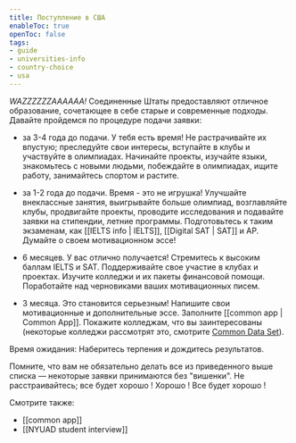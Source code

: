 ```yaml
---
title: Поступление в США
enableToc: true
openToc: false
tags:
- guide 
- universities-info
- country-choice 
- usa
---
```

*WAZZZZZZAAAAAA!* 
Соединенные Штаты предоставляют отличное образование, сочетающее в себе старые и современные подходы. Давайте пройдемся по процедуре подачи заявки:


- за 3-4 года до подачи.
У тебя есть время! Не растрачивайте их впустую; преследуйте свои интересы, вступайте в клубы и участвуйте в олимпиадах. Начинайте проекты, изучайте языки, знакомьтесь с новыми людьми, побеждайте в олимпиадах, ищите работу, занимайтесь спортом и растите.

- за 1-2 года до подачи.
Время - это не игрушка! Улучшайте внеклассные занятия, выигрывайте больше олимпиад, возглавляйте клубы, продвигайте проекты, проводите исследования и подавайте заявки на стипендии, летние программы. Подготовьтесь к таким экзаменам, как [[IELTS info | IELTS]], [[Digital SAT | SAT]] и AP. Думайте о своем мотивационном эссе!

- 6 месяцев. 
У вас отлично получается! Стремитесь к высоким баллам IELTS и SAT. Поддерживайте свое участие в клубах и проектах. Изучите колледжи и их пакеты финансовой помощи. Поработайте над черновиками ваших мотивационных писем.

- 3 месяца.
Это становится серьезным! Напишите свои мотивационные и дополнительные эссе. Заполните [[common app | Common App]]. 
Покажите колледжам, что вы заинтересованы (некоторые колледжи рассмотрят это, смотрите [Common Data Set](https://www.road2college.com/what-is-the-common-data-set/)).

Время ожидания: Наберитесь терпения и дождитесь результатов.

Помните, что вам не обязательно делать все из приведенного выше списка — некоторые заявки принимаются без "вишенки". Не расстраивайтесь; все будет хорошо ! Хорошо ! Все будет хорошо !


<!-- Front links -->
Смотрите также:
- [[common app]]
- [[NYUAD student interview]]










